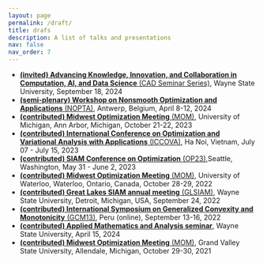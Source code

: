 ```yaml
---
layout: page
permalink: /draft/
title: drafs
description: A list of talks and presentations
nav: false
nav_order: 7
---
```



<script type="text/javascript">
 function showhide(id) {
    var e = document.getElementById(id);
    e.style.display = (e.style.display == 'block') ? 'none' : 'block';
 }
</script>

* [__(invited) Advancing Knowledge, Innovation, and Collaboration in Computation, AI, and Data Science__ (CAD Seminar Series)](https://events.wayne.edu/2024/09/18/cad-seminar-series-dat-tran-phd-student-wayne-state-university-101025/), Wayne State University, September 18, 2024
* [__(semi-plenary) Workshop on Nonsmooth Optimization and Applications__ (NOPTA)](https://sites.google.com/view/wnopta/semi-plenary-talks),
Antwerp, Belgium, April 8-12, 2024
* [__(contributed) Midwest Optimization Meeting__ (MOM)](https://emunix.emich.edu/~bwang/MOM2023/index.html), University of Michigan, Ann Arbor, Michigan, October 21-22, 2023
* [__(contributed) International Conference on Optimization and Variational Analysis with Applications__ (ICCOVA)](https://viasm.edu.vn/en/hdkh/icovaa2023),
Ha Noi, Vietnam, July 07 - July 15, 2023
* [__(contributed) SIAM Conference on Optimization__ (OP23)](https://meetings.siam.org/speakdex.cfm?CONFCODE=OP23),Seattle, Washington, May 31 - June 2, 2023
* [__(contributed) Midwest Optimization Meeting__ (MOM)](https://www.math.uwaterloo.ca/~hwolkowi/Univ.Waterloo.24thMidwestOptimizationMeeting.html), University of Waterloo, Waterloo, Ontario, Canada, October 28-29, 2022
* [__(contributed) Great Lakes SIAM annual meeting__ (GLSIAM)](https://hli.wayne.edu/conferences/glsiam2022/main.html), Wayne State University, Detroit, Michigan, USA, September 24, 2022
* [__(contributed) International Symposium on Generalized Convexity and Monotonicity__ (GCM13)](), Peru (online), September 13-16, 2022
* [__(contributed) Applied Mathematics and Analysis seminar__](), Wayne State University, April 15, 2024
* [__(contributed) Midwest Optimization Meeting__ (MOM)](https://facweb.gvsu.edu/ortizron/mom21/index.html), Grand Valley State University, Allendale, Michigan, October 29-30, 2021 

<!-- * [__RSS Glasgow Local Group Event__](https://rss.org.uk/training-events/events/statistical-inference-in-cardiovascular-modelling/#eventoverview), Glasgow, UK (online), 9 February 2021 ([video](https://youtu.be/8c7GAjkQoNA?t=4092)) -->
